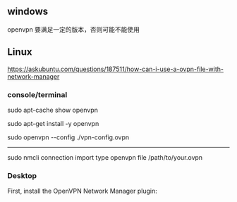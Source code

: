 
## windows

openvpn 要满足一定的版本，否则可能不能使用


## Linux

https://askubuntu.com/questions/187511/how-can-i-use-a-ovpn-file-with-network-manager

### console/terminal

sudo apt-cache show openvpn

sudo apt-get install -y openvpn

sudo openvpn --config ./vpn-config.ovpn

---

sudo nmcli connection import type openvpn file /path/to/your.ovpn


### Desktop

First, install the OpenVPN Network Manager plugin:
